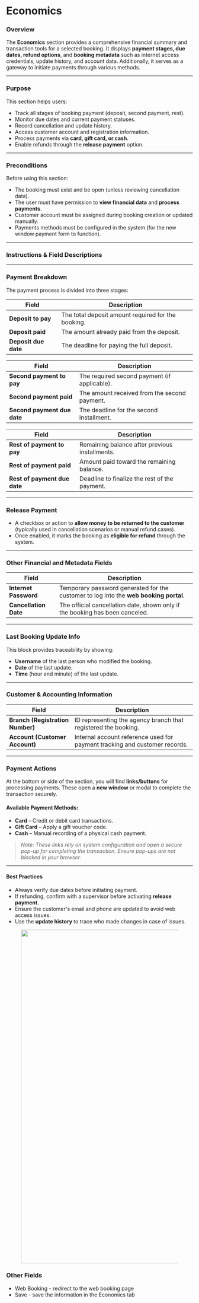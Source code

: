 # Economics

### **Overview**

The **Economics** section provides a comprehensive financial summary and transaction tools for a selected booking. It displays **payment stages, due dates, refund options**, and **booking metadata** such as internet access credentials, update history, and account data. Additionally, it serves as a gateway to initiate payments through various methods.

***

### **Purpose**

This section helps users:

* Track all stages of booking payment (deposit, second payment, rest).
* Monitor due dates and current payment statuses.
* Record cancellation and update history.
* Access customer account and registration information.
* Process payments via **card, gift card, or cash**.
* Enable refunds through the **release payment** option.

***

### **Preconditions**

Before using this section:

* The booking must exist and be open (unless reviewing cancellation data).
* The user must have permission to **view financial data** and **process payments**.
* Customer account must be assigned during booking creation or updated manually.
* Payments methods must be configured in the system (for the new window payment form to function).

***

### **Instructions & Field Descriptions**

***

### **Payment Breakdown**

The payment process is divided into three stages:

| Field                | Description                                        |
| -------------------- | -------------------------------------------------- |
| **Deposit to pay**   | The total deposit amount required for the booking. |
| **Deposit paid**     | The amount already paid from the deposit.          |
| **Deposit due date** | The deadline for paying the full deposit.          |

| Field                       | Description                                  |
| --------------------------- | -------------------------------------------- |
| **Second payment to pay**   | The required second payment (if applicable). |
| **Second payment paid**     | The amount received from the second payment. |
| **Second payment due date** | The deadline for the second installment.     |

| Field                        | Description                                    |
| ---------------------------- | ---------------------------------------------- |
| **Rest of payment to pay**   | Remaining balance after previous installments. |
| **Rest of payment paid**     | Amount paid toward the remaining balance.      |
| **Rest of payment due date** | Deadline to finalize the rest of the payment.  |

***

### **Release Payment**

* A checkbox or action to **allow money to be returned to the customer** (typically used in cancellation scenarios or manual refund cases).
* Once enabled, it marks the booking as **eligible for refund** through the system.

***

### **Other Financial and Metadata Fields**

| Field                 | Description                                                                           |
| --------------------- | ------------------------------------------------------------------------------------- |
| **Internet Password** | Temporary password generated for the customer to log into the **web booking portal**. |
| **Cancellation Date** | The official cancellation date, shown only if the booking has been canceled.          |

***

### **Last Booking Update Info**

This block provides traceability by showing:

* **Username** of the last person who modified the booking.
* **Date** of the last update.
* **Time** (hour and minute) of the last update.

***

### **Customer & Accounting Information**

| Field                            | Description                                                                |
| -------------------------------- | -------------------------------------------------------------------------- |
| **Branch (Registration Number)** | ID representing the agency branch that registered the booking.             |
| **Account (Customer Account)**   | Internal account reference used for payment tracking and customer records. |

***

### **Payment Actions**

At the bottom or side of the section, you will find **links/buttons** for processing payments. These open a **new window** or modal to complete the transaction securely.

#### Available Payment Methods:

* **Card** – Credit or debit card transactions.
* **Gift Card** – Apply a gift voucher code.
* **Cash** – Manual recording of a physical cash payment.

> &#x20;_Note: These links rely on system configuration and open a secure pop-up for completing the transaction. Ensure pop-ups are not blocked in your browser._

***

#### &#x20;Best Practices

* Always verify due dates before initiating payment.
* If refunding, confirm with a supervisor before activating **release payment**.
* Ensure the customer's email and phone are updated to avoid web access issues.
* Use the **update history** to trace who made changes in case of issues.

<figure><img src="https://sonat.com/api/Document/Image/19670ef0-8b8a-4cda-8eb6-249681e07016/60a72aeb-a272-4428-a118-b6074b1b35b5/055f9e6a-1e8f-4b00-a685-f03c27defc33.webp?width=1864" alt="" width="900"><figcaption></figcaption></figure>

### Other Fields

* Web Booking - redirect to the web booking page
* Save - save the information in the Economics tab
